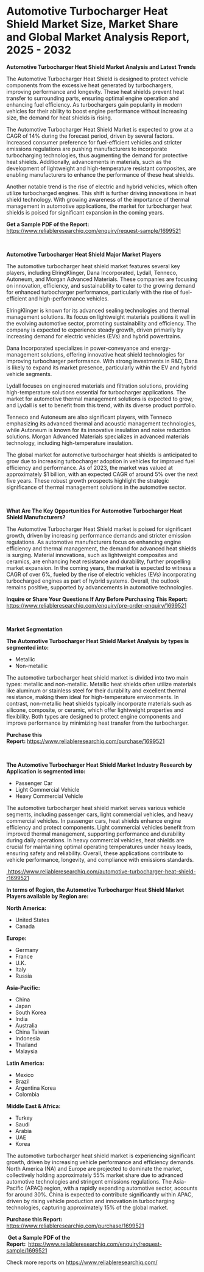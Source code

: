 <p><h1>Automotive Turbocharger Heat Shield Market Size, Market Share and Global Market Analysis Report, 2025 - 2032</h1></p><p><strong>Automotive Turbocharger Heat Shield Market Analysis and Latest Trends</strong></p>
<p><p>The Automotive Turbocharger Heat Shield is designed to protect vehicle components from the excessive heat generated by turbochargers, improving performance and longevity. These heat shields prevent heat transfer to surrounding parts, ensuring optimal engine operation and enhancing fuel efficiency. As turbochargers gain popularity in modern vehicles for their ability to boost engine performance without increasing size, the demand for heat shields is rising.</p><p>The Automotive Turbocharger Heat Shield Market is expected to grow at a CAGR of 14% during the forecast period, driven by several factors. Increased consumer preference for fuel-efficient vehicles and stricter emissions regulations are pushing manufacturers to incorporate turbocharging technologies, thus augmenting the demand for protective heat shields. Additionally, advancements in materials, such as the development of lightweight and high-temperature resistant composites, are enabling manufacturers to enhance the performance of these heat shields.</p><p>Another notable trend is the rise of electric and hybrid vehicles, which often utilize turbocharged engines. This shift is further driving innovations in heat shield technology. With growing awareness of the importance of thermal management in automotive applications, the market for turbocharger heat shields is poised for significant expansion in the coming years.</p></p>
<p><strong>Get a Sample PDF of the Report:&nbsp;</strong> <a href="https://www.reliableresearchiq.com/enquiry/request-sample/1699521?utm_campaign=3046&utm_medium=2&utm_source=Github&utm_content=ia&utm_term=27032025&utm_id=automotive-turbocharger-heat-shield">https://www.reliableresearchiq.com/enquiry/request-sample/1699521</a></p>
<p>&nbsp;</p>
<p><strong>Automotive Turbocharger Heat Shield Major Market Players</strong></p>
<p><p>The automotive turbocharger heat shield market features several key players, including ElringKlinger, Dana Incorporated, Lydall, Tenneco, Autoneum, and Morgan Advanced Materials. These companies are focusing on innovation, efficiency, and sustainability to cater to the growing demand for enhanced turbocharger performance, particularly with the rise of fuel-efficient and high-performance vehicles.</p><p>ElringKlinger is known for its advanced sealing technologies and thermal management solutions. Its focus on lightweight materials positions it well in the evolving automotive sector, promoting sustainability and efficiency. The company is expected to experience steady growth, driven primarily by increasing demand for electric vehicles (EVs) and hybrid powertrains.</p><p>Dana Incorporated specializes in power-conveyance and energy-management solutions, offering innovative heat shield technologies for improving turbocharger performance. With strong investments in R&D, Dana is likely to expand its market presence, particularly within the EV and hybrid vehicle segments. </p><p>Lydall focuses on engineered materials and filtration solutions, providing high-temperature solutions essential for turbocharger applications. The market for automotive thermal management solutions is expected to grow, and Lydall is set to benefit from this trend, with its diverse product portfolio.</p><p>Tenneco and Autoneum are also significant players, with Tenneco emphasizing its advanced thermal and acoustic management technologies, while Autoneum is known for its innovative insulation and noise reduction solutions. Morgan Advanced Materials specializes in advanced materials technology, including high-temperature insulation.</p><p>The global market for automotive turbocharger heat shields is anticipated to grow due to increasing turbocharger adoption in vehicles for improved fuel efficiency and performance. As of 2023, the market was valued at approximately $1 billion, with an expected CAGR of around 5% over the next five years. These robust growth prospects highlight the strategic significance of thermal management solutions in the automotive sector.</p></p>
<p>&nbsp;</p>
<p><strong>What Are The Key Opportunities For Automotive Turbocharger Heat Shield Manufacturers?</strong></p>
<p><p>The Automotive Turbocharger Heat Shield market is poised for significant growth, driven by increasing performance demands and stricter emission regulations. As automotive manufacturers focus on enhancing engine efficiency and thermal management, the demand for advanced heat shields is surging. Material innovations, such as lightweight composites and ceramics, are enhancing heat resistance and durability, further propelling market expansion. In the coming years, the market is expected to witness a CAGR of over 6%, fueled by the rise of electric vehicles (EVs) incorporating turbocharged engines as part of hybrid systems. Overall, the outlook remains positive, supported by advancements in automotive technologies.</p></p>
<p><strong>Inquire or Share Your Questions If Any Before Purchasing This Report:</strong> <a href="https://www.reliableresearchiq.com/enquiry/pre-order-enquiry/1699521?utm_campaign=3046&utm_medium=2&utm_source=Github&utm_content=ia&utm_term=27032025&utm_id=automotive-turbocharger-heat-shield">https://www.reliableresearchiq.com/enquiry/pre-order-enquiry/1699521</a></p>
<p>&nbsp;</p>
<p><strong>Market Segmentation</strong></p>
<p><strong>The Automotive Turbocharger Heat Shield Market Analysis by types is segmented into:</strong></p>
<p><ul><li>Metallic</li><li>Non-metallic</li></ul></p>
<p><p>The automotive turbocharger heat shield market is divided into two main types: metallic and non-metallic. Metallic heat shields often utilize materials like aluminum or stainless steel for their durability and excellent thermal resistance, making them ideal for high-temperature environments. In contrast, non-metallic heat shields typically incorporate materials such as silicone, composite, or ceramic, which offer lightweight properties and flexibility. Both types are designed to protect engine components and improve performance by minimizing heat transfer from the turbocharger.</p></p>
<p><strong>Purchase this Report:&nbsp;</strong><a href="https://www.reliableresearchiq.com/purchase/1699521?utm_campaign=3046&utm_medium=2&utm_source=Github&utm_content=ia&utm_term=27032025&utm_id=automotive-turbocharger-heat-shield">https://www.reliableresearchiq.com/purchase/1699521</a></p>
<p>&nbsp;</p>
<p><strong>The Automotive Turbocharger Heat Shield Market Industry Research by Application is segmented into:</strong></p>
<p><ul><li>Passenger Car</li><li>Light Commercial Vehicle</li><li>Heavy Commercial Vehicle</li></ul></p>
<p><p>The automotive turbocharger heat shield market serves various vehicle segments, including passenger cars, light commercial vehicles, and heavy commercial vehicles. In passenger cars, heat shields enhance engine efficiency and protect components. Light commercial vehicles benefit from improved thermal management, supporting performance and durability during daily operations. In heavy commercial vehicles, heat shields are crucial for maintaining optimal operating temperatures under heavy loads, ensuring safety and reliability. Overall, these applications contribute to vehicle performance, longevity, and compliance with emissions standards.</p></p>
<p><a href="https://www.reliableresearchiq.com/automotive-turbocharger-heat-shield-r1699521?utm_campaign=3046&utm_medium=2&utm_source=Github&utm_content=ia&utm_term=27032025&utm_id=automotive-turbocharger-heat-shield">&nbsp;https://www.reliableresearchiq.com/automotive-turbocharger-heat-shield-r1699521</a></p>
<p><strong>In terms of Region, the Automotive Turbocharger Heat Shield Market Players available by Region are:</strong></p>
<p>
    <p> <strong> North America: </strong>
        <ul>
            <li>United States</li>
            <li>Canada</li>
        </ul>
        </p> 
    <p> <strong> Europe: </strong>
        <ul>
            <li>Germany</li>
            <li>France</li>
            <li>U.K.</li>
            <li>Italy</li>
            <li>Russia</li>
        </ul>
        </p> 
    <p> <strong> Asia-Pacific: </strong>
        <ul>
            <li>China</li>
            <li>Japan</li>
            <li>South Korea</li>
            <li>India</li>
            <li>Australia</li>
            <li>China Taiwan</li>
            <li>Indonesia</li>
            <li>Thailand</li>
            <li>Malaysia</li>
        </ul>
        </p> 
    <p> <strong> Latin America: </strong>
        <ul>
            <li>Mexico</li>
            <li>Brazil</li>
            <li>Argentina Korea</li>
            <li>Colombia</li>
        </ul>
        </p> 
    <p> <strong> Middle East & Africa: </strong>
        <ul>
            <li>Turkey</li>
            <li>Saudi</li>
            <li>Arabia</li>
            <li>UAE</li>
            <li>Korea</li>
        </ul>
    </p>
    </p>
<p><p>The automotive turbocharger heat shield market is experiencing significant growth, driven by increasing vehicle performance and efficiency demands. North America (NA) and Europe are projected to dominate the market, collectively holding approximately 55% market share due to advanced automotive technologies and stringent emissions regulations. The Asia-Pacific (APAC) region, with a rapidly expanding automotive sector, accounts for around 30%. China is expected to contribute significantly within APAC, driven by rising vehicle production and innovation in turbocharging technologies, capturing approximately 15% of the global market.</p></p>
<p><strong>Purchase this Report: </strong><a href="https://www.reliableresearchiq.com/purchase/1699521?utm_campaign=3046&utm_medium=2&utm_source=Github&utm_content=ia&utm_term=27032025&utm_id=automotive-turbocharger-heat-shield">https://www.reliableresearchiq.com/purchase/1699521</a></p>
<p>&nbsp;<strong>Get a Sample PDF of the Report:&nbsp;&nbsp;</strong><a href="https://www.reliableresearchiq.com/enquiry/request-sample/1699521?utm_campaign=3046&utm_medium=2&utm_source=Github&utm_content=ia&utm_term=27032025&utm_id=automotive-turbocharger-heat-shield">https://www.reliableresearchiq.com/enquiry/request-sample/1699521</a></p>
<p><strong></strong></p>
<p>Check more reports on <a href="https://www.reliableresearchiq.com/?utm_campaign=3046&utm_medium=2&utm_source=Github&utm_content=ia&utm_term=27032025&utm_id=automotive-turbocharger-heat-shield">https://www.reliableresearchiq.com/</a></p>